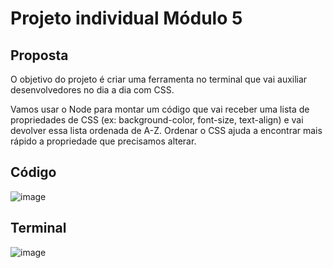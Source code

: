 # Projeto individual Módulo 5

## Proposta
O objetivo do projeto é criar uma ferramenta no terminal que vai auxiliar desenvolvedores no dia a dia com CSS.

Vamos usar o Node para montar um código que vai receber uma lista de propriedades de CSS (ex: background-color, font-size, text-align) e vai devolver essa lista ordenada de A-Z. Ordenar o CSS ajuda a encontrar mais rápido a propriedade que precisamos alterar.

## Código

![image](https://user-images.githubusercontent.com/116724832/226494289-b743b5d2-8eb1-414a-be1a-823d4f0acdc6.png)

## Terminal

![image](https://user-images.githubusercontent.com/116724832/226494003-fbf2ad88-da42-463a-82ae-1c0606dbf333.png)
